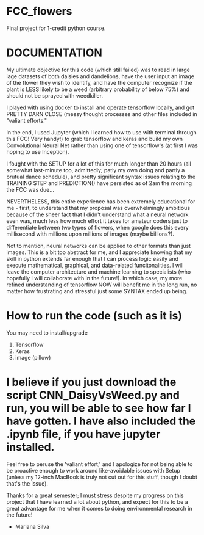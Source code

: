 # FCC_flowers
Final project for 1-credit python course.

# DOCUMENTATION
My ultimate objective for this code (which still failed) was to read in large iage datasets of both daisies and dandelions, have the user input an image of the flower they wish to identify, and have the computer recognize if the plant is LESS likely to be a weed (arbitrary probability of below 75%) and should not be sprayed with weedkiller.

I played with using docker to install and operate tensorflow locally, and got PRETTY DARN CLOSE (messy thought processes and other files included in "valiant efforts."

In the end, I used Jupyter (which I learned how to use with terminal through this FCC! Very handy!) to grab tensorflow and keras and build my own Convolutional Neural Net rather than using one of tensorflow's (at first I was hoping to use Inception).

I fought with the SETUP for a lot of this for much longer than 20 hours (all somewhat last-minute too, admittedly; patly my own doing and partly a brutual dance schedule), and pretty significant syntax issues relating to the TRAINING STEP and PREDICTION() have persisted as of 2am the morning the FCC was due...

NEVERTHELESS, this entire experience has been extremely educational for me - first, to understand that my proposal was overwhelmingly ambitious because of the sheer fact that I didn't understand what a neural network even was, much less how much effort it takes for amateur coders just to differentiate between two types of flowers, when google does this every millisecond with millions upon  millions of images (maybe billions?). 

Not to mention, neural networks can be applied to other formats than just images. This is a bit too abstract for me, and I appreciate knowing that my skill in python extends far enough that I can process logic easily and execute mathematical, graphical, and data-related funcitonalities. I will leave the computer architecture and machine learning to specialists (who hopefully I will collaborate with in the future!). In which case, my more refined understanding of tensorflow NOW will benefit me in the long run, no matter how frustrating and stressful just some SYNTAX ended up being.

# How to run the code (such as it is)
You may need to install/upgrade
1. Tensorflow
2. Keras
3. image (pillow)

# I believe if you just download the script CNN_DaisyVsWeed.py and run, you will be able to see how far I have gotten. I have also included the .ipynb file, if you have jupyter installed.
Feel free to peruse the 'valiant effort,' and I apologize for not being able to be proactive enough to work around like-avoidable issues with Setup (unless my 12-inch MacBook is truly not cut out for this stuff, though I doubt that's the issue).

Thanks for a great semester; I must stress despite my progress on this project that I have learned a lot about python, and expect for this to be a great advantage for me when it comes to doing environmental research in the future!

- Mariana Silva
